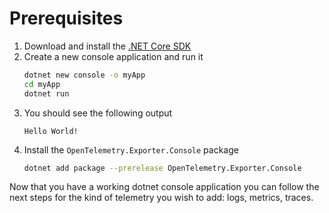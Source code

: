 # Prerequisites

1. Download and install the [.NET Core SDK](https://dotnet.microsoft.com/download)
1. Create a new console application and run it
    ```sh
    dotnet new console -o myApp
    cd myApp
    dotnet run
    ```
1. You should see the following output
    ```text
    Hello World!
    ```
1. Install the `OpenTelemetry.Exporter.Console` package
    ```sh
    dotnet add package --prerelease OpenTelemetry.Exporter.Console
    ```

Now that you have a working dotnet console application you can follow the next steps for the kind of telemetry you wish to add: logs, metrics, traces.
